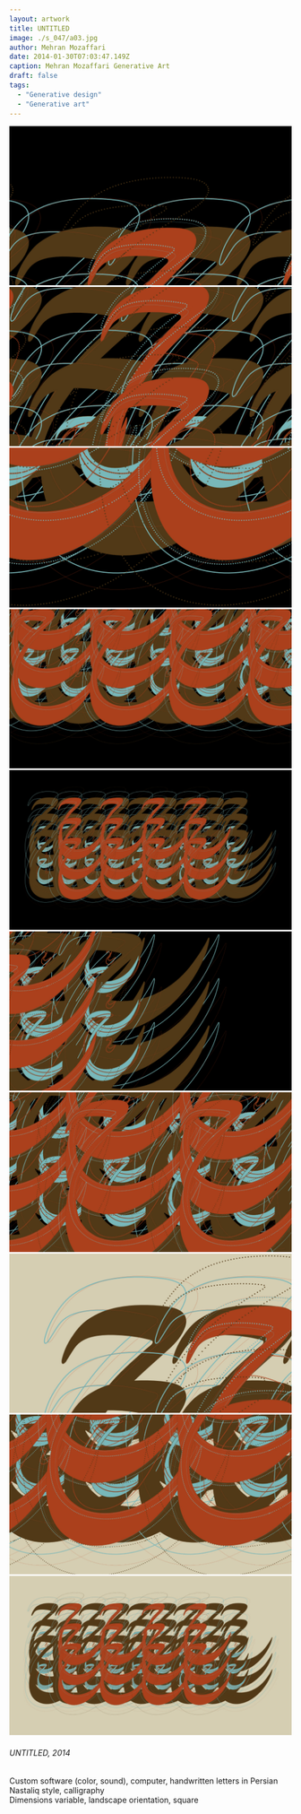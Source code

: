 ```yaml
---
layout: artwork
title: UNTITLED
image: ./s_047/a03.jpg
author: Mehran Mozaffari
date: 2014-01-30T07:03:47.149Z
caption: Mehran Mozaffari Generative Art
draft: false
tags: 
  - "Generative design"
  - "Generative art"
---
```


![UNTITLED - Mehran Mozaffari Generative Art](./s_047/a01.jpg)
![UNTITLED - Mehran Mozaffari Generative Art](./s_047/a02.jpg)
![UNTITLED - Mehran Mozaffari Generative Art](./s_047/a03.jpg)
![UNTITLED - Mehran Mozaffari Generative Art](./s_047/a04.jpg)
![UNTITLED - Mehran Mozaffari Generative Art](./s_047/a05.jpg) 
![UNTITLED - Mehran Mozaffari Generative Art](./s_047/a06.jpg)
![UNTITLED - Mehran Mozaffari Generative Art](./s_047/a07.jpg)
![UNTITLED - Mehran Mozaffari Generative Art](./s_047/a08.jpg)
![UNTITLED - Mehran Mozaffari Generative Art](./s_047/a09.jpg)
![UNTITLED - Mehran Mozaffari Generative Art](./s_047/a10.jpg)


###### UNTITLED, 2014
Custom software (color, sound), computer, handwritten letters in Persian Nastaliq style, calligraphy <br>
Dimensions variable, landscape orientation, square